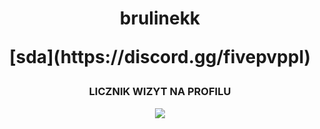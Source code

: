 <h1 align="center">brulinekk
<p align="center">
  [sda](https://discord.gg/fivepvppl)
</p>
</h1>

<h3 align="center">LICZNIK WIZYT NA PROFILU</h3>
<p align="center">
    <img src="https://profile-counter.glitch.me/brulinekk/count.svg" />
</p>

</h1>
